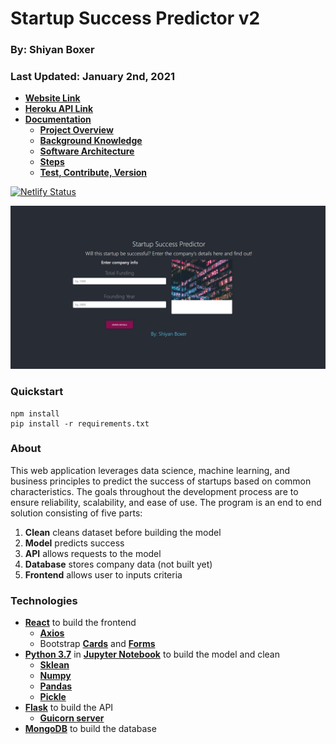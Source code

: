 # Startup Success Predictor v2

### By: Shiyan Boxer

### Last Updated: January 2nd, 2021

- **[Website Link](https://startup-success-predictor.netlify.app/)**
- **[Heroku API Link](https://startup-success-predictor-api.herokuapp.com)**
- **[Documentation](https://github.com/shiyanboxer/Startup-Success-Predictor-v2/tree/master/Documentation)**
    - **[Project Overview](https://github.com/shiyanboxer/Startup-Success-Predictor-v2/blob/master/Documentation/1_Project_Overview.md)**
    - **[Background Knowledge](https://github.com/shiyanboxer/Startup-Success-Predictor-v2/blob/master/Documentation/2_Background_Knowledge.md)**
    - **[Software Architecture](https://github.com/shiyanboxer/Startup-Success-Predictor-v2/blob/master/Documentation/3_Software_Architecture.md)**
    - **[Steps](https://github.com/shiyanboxer/Startup-Success-Predictor-v2/blob/master/Documentation/4_Steps.md)**
    - **[Test, Contribute, Version](https://github.com/shiyanboxer/Startup-Success-Predictor-v2/blob/master/Documentation/5_Test_Contribute_Version.md)**
            
[![Netlify Status](https://api.netlify.com/api/v1/badges/d94e1949-ad8e-456b-a2b0-7049dc10ea58/deploy-status)](https://app.netlify.com/sites/startup-success-predictor/deploys)

![Website Screenshot](https://github.com/shiyanboxer/Startup-Success-Predictor-v2/blob/master/Images/WebsiteScreenshot.jpg)

### **Quickstart**

```
npm install
pip install -r requirements.txt
```

### **About**

This web application leverages data science, machine learning, and business principles to predict the success of
startups based on common characteristics. The goals throughout the development process are to ensure reliability,
scalability, and ease of use. The program is an end to end solution consisting of five parts:

1. **Clean** cleans dataset before building the model
2. **Model** predicts success
3. **API** allows requests to the model
4. **Database** stores company data (not built yet)
5. **Frontend** allows user to inputs criteria

### **Technologies**

- **[React](https://reactjs.org/docs/create-a-new-react-app.html)** to build the frontend
    - **[Axios](https://www.npmjs.com/package/axios)**
    - Bootstrap **[Cards](https://mdbootstrap.com/docs/react/components/cards/)**
      and **[Forms](https://mdbootstrap.com/docs/react/forms/basic/)**
- **[Python 3.7](https://www.python.org/downloads/release/python-370/)** in **[Jupyter Notebook](https://jupyter.org/)**
  to build the model and clean
    - **[Sklean](https://scikit-learn.org/stable/modules/generated/sklearn.linear_model.LinearRegression.html)**
    - **[Numpy](https://numpy.org/doc/stable/reference/generated/numpy.array.html)**
    - **[Pandas](https://pandas.pydata.org/pandas-docs/stable/reference/api/pandas.DataFrame.html)**
    - **[Pickle](https://docs.python.org/3/library/pickle.html)**
- **[Flask](https://flask.palletsprojects.com/en/1.1.x/)** to build the API
    - **[Guicorn server](https://gunicorn.org/)**
- **[MongoDB](https://www.mongodb.com/2)** to build the database
